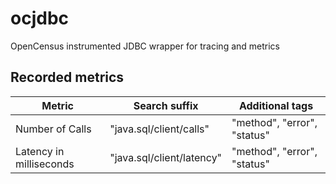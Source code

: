 # ocjdbc
OpenCensus instrumented JDBC wrapper for tracing and metrics

## Recorded metrics

Metric|Search suffix|Additional tags
---|---|---
Number of Calls|"java.sql/client/calls"|"method", "error", "status"
Latency in milliseconds|"java.sql/client/latency"|"method", "error", "status"
